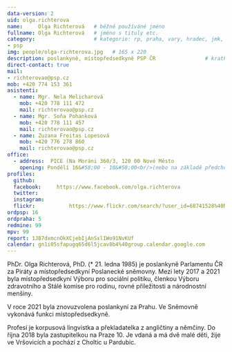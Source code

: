 ```yaml
---
data-version: 2
uid: olga.richterova
name:     Olga Richterová  	# běžně používáné jméno
fullname: Olga Richterová  	# jméno s tituly etc.
category:                 	# kategorie: rp, praha, vary, hradec, jmk, senat
- psp
img: people/olga-richterova.jpg   # 165 x 220
description: poslankyně, místopředsedkyně PSP ČR            	# kratký popis, max 160 znaků
direct-contact: true
mail:
- richterovao@psp.cz
mob: +420 774 153 361
asistenti:
  - name: Mgr. Nela Melicharová
    mob: +420 778 111 472
    mail: richterovao@psp.cz
  - name: Mgr. Soňa Pohanková
    mob: +420 778 111 457
    mail: richterovao@psp.cz
  - name: Zuzana Freitas Lopesová
    mob: +420 776 278 860
    mail: richterovao@psp.cz
office:
  - address:  PICE (Na Moráni 360/3, 120 00 Nové Město
    opening: Pondělí 16&#58;00 - 18&#58;00<br/>(nebo na základě předchozí domluvy)
profiles:
  github:       
  facebook:     https://www.facebook.com/olga.richterova
  twitter: 	
  instagram:    
  flickr:		    https://www.flickr.com/search/?user_id=68741528%40N03&sort=date-taken-desc&view_all=1&text=olga%20richterov%C3%A1
ordpsp: 16
ordpraha: 5
redmine: 99
mpv: 99
report: 1JB7dxmcnOkXCjebIjAnSxlIWo91NvKUf
calendar: gn1i05sfapugq65d6l5jcav8b4%40group.calendar.google.com
---
```


PhDr. Olga Richterová, PhD. (* 21. ledna 1985) je poslankyně Parlamentu ČR za Piráty a místopředsedkyní Poslanecké sněmovny. Mezi lety 2017 a 2021 byla místopředsedkyní Výboru pro sociální politiku, členkou Výboru zdravotního a Stálé komise pro rodinu, rovné příležitosti a národnostní menšiny. 

V roce 2021 byla znovuzvolena poslankyní za Prahu. Ve Sněmovně vykonává funkci místopředsedkyně.

Profesí je korpusová lingvistka a překladatelka z angličtiny a němčiny. Do října 2018 byla zastupitelkou na Praze 10. Je vdaná a má dvě malé děti, žije ve Vršovicích a pochází z Choltic u Pardubic.

